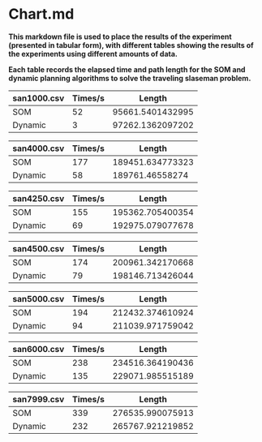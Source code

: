 # Chart.md

**This markdown file is used to place the results of the experiment (presented in tabular form), with different tables showing the results of the experiments using different amounts of data.**

**Each table records the elapsed time and path length for the SOM and dynamic planning algorithms to solve the traveling slaseman problem.**

| san1000.csv  |Times/s   |Length   |
| ------------ | ------------ | ------------ |
| SOM  |  52 |  95661.5401432995  |
| Dynamic  | 3  |  97262.1362097202  |

| san4000.csv  |Times/s   |Length   |
| ------------ | ------------ | ------------ |
| SOM  |  177|  189451.634773323  |
| Dynamic  | 58  |  189761.46558274 |

| san4250.csv  |Times/s   |Length   |
| ------------ | ------------ | ------------ |
| SOM  |  155|  195362.705400354  |
| Dynamic  | 69  |  192975.079077678 |

| san4500.csv  |Times/s   |Length   |
| ------------ | ------------ | ------------ |
| SOM  |  174 |  200961.342170668   |
| Dynamic  | 79  |  198146.713426044   |

| san5000.csv  |Times/s   |Length   |
| ------------ | ------------ | ------------ |
| SOM  |  194 |  212432.374610924    |
| Dynamic  | 94  | 211039.971759042 |

| san6000.csv  |Times/s   |Length   |
| ------------ | ------------ | ------------ |
| SOM  | 238 |  234516.364190436  |
| Dynamic  | 135  |  229071.985515189    |

| san7999.csv  |Times/s   |Length   |
| ------------ | ------------ | ------------ |
| SOM  |  339 |  276535.990075913  |
| Dynamic  | 232 |  265767.921219852   |
